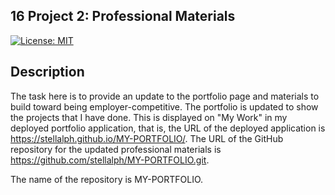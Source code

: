 ## 16 Project 2: Professional Materials

[![License: MIT](https://img.shields.io/badge/License-MIT-yellow.svg)](https://opensource.org/licenses/MIT)

## Description

The task here is to provide an update to the portfolio page and materials to build toward being employer-competitive.  The portfolio is updated to show the projects that I have done.  This is displayed on "My Work" in my deployed portfolio application, that is, the URL of the deployed application is https://stellalph.github.io/MY-PORTFOLIO/.  The URL of the GitHub repository for the updated professional materials is https://github.com/stellalph/MY-PORTFOLIO.git.

The name of the repository is MY-PORTFOLIO.

 